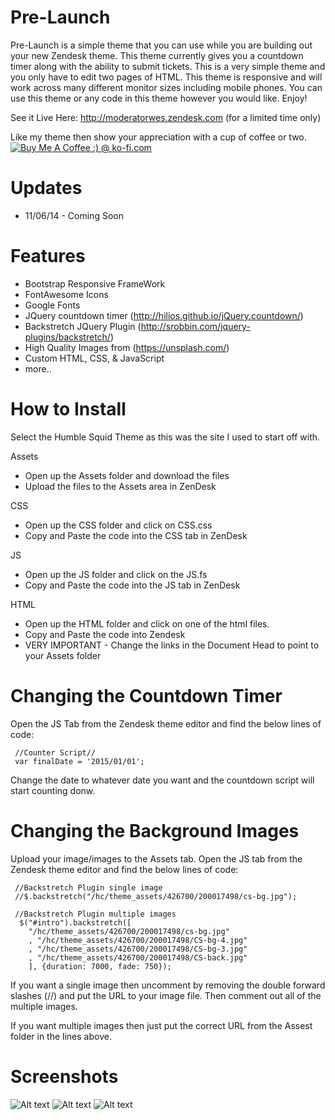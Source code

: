 Pre-Launch
=======================
Pre-Launch is a simple theme that you can use while you are building out your new Zendesk theme.  This theme currently gives you a countdown timer along with the ability to submit tickets.  This is a very simple theme and you only have to edit two pages of HTML.  This theme is responsive and will work across many different monitor sizes including mobile phones.  You can use this theme or any code in this theme however you would like.  Enjoy!

See it Live Here:  http://moderatorwes.zendesk.com (for a limited time only)

Like my theme then show your appreciation with a cup of coffee or two.  
<a href='http://ko-fi.com?i=8d141fc13e992fb' target='_blank'><img style='border:0px' src='http://ko-fi.com/img/button-4.png' border='0' alt='Buy Me A Coffee :) @ ko-fi.com' /></a>

Updates
========
* 11/06/14 - Coming Soon


Features
=========
* Bootstrap Responsive FrameWork
* FontAwesome Icons
* Google Fonts
* JQuery countdown timer (http://hilios.github.io/jQuery.countdown/)
* Backstretch JQuery Plugin (http://srobbin.com/jquery-plugins/backstretch/)
* High Quality Images from (https://unsplash.com/)
* Custom HTML, CSS, & JavaScript
* more..

How to Install
==============

Select the Humble Squid Theme as this was the site I used to start off with.  

Assets
* Open up the Assets folder and download the files
* Upload the files to the Assets area in ZenDesk

CSS
* Open up the CSS folder and click on CSS.css
* Copy and Paste the code into the CSS tab in ZenDesk

JS
* Open up the JS folder and click on the JS.fs
* Copy and Paste the code into the JS tab in ZenDesk

HTML
* Open up the HTML folder and click on one of the html files.
* Copy and Paste the code into Zendesk
* VERY IMPORTANT - Change the links in the Document Head to point to your Assets folder


Changing the Countdown Timer
=============================
Open the JS Tab from the Zendesk theme editor and find the below lines of code:

```
 //Counter Script//
 var finalDate = '2015/01/01';
 ```

Change the date to whatever date you want and the countdown script will start counting donw.


Changing the Background Images
===============================
Upload your image/images to the Assets tab.
Open the JS tab from the Zendesk theme editor and find the below lines of code:

```
 //Backstretch Plugin single image 
 //$.backstretch("/hc/theme_assets/426700/200017498/cs-bg.jpg");

 //Backstretch Plugin multiple images
  $("#intro").backstretch([
    "/hc/theme_assets/426700/200017498/cs-bg.jpg"
    , "/hc/theme_assets/426700/200017498/CS-bg-4.jpg"
    , "/hc/theme_assets/426700/200017498/CS-bg-3.jpg"
    , "/hc/theme_assets/426700/200017498/CS-back.jpg"
    ], {duration: 7000, fade: 750}); 
```
  
  If you want a single image then uncomment by removing the double forward slashes (//) and put the URL to your image file.  Then comment out all of the multiple images.
  
  If you want multiple images then just put the correct URL from the Assest folder in the lines above.

Screenshots
===========
![Alt text](/Screenshots/Midnight-Home.png?raw=true "Home Page")
![Alt text](/Screenshots/Midnight-Community.png?raw=true "Community Page")
![Alt text](/Screenshots/Midnight-Contributions.png?raw=true "Contributions")




